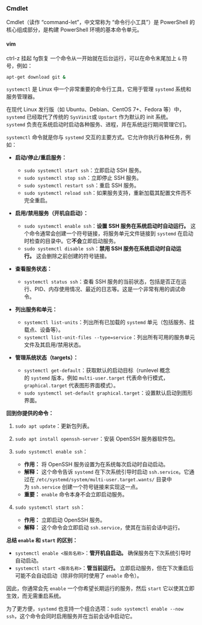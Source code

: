 
### Cmdlet
Cmdlet（读作 “command-let”，中文常称为 “命令行小工具”）是 PowerShell 的核心组成部分，是构建 PowerShell 环境的基本命令单元。

#### vim
ctrl-z 挂起 fg恢复
一个命令从一开始就在后台运行，可以在命令末尾加上 `&` 符号，例如：
```bash
apt-get download git &
```



`systemctl` 是 Linux 中一个非常重要的命令行工具，它用于管理 `systemd` 系统和服务管理器。

在现代 Linux 发行版（如 Ubuntu、Debian、CentOS 7+、Fedora 等）中，`systemd` 已经取代了传统的 `SysVinit`或 `Upstart` 作为默认的 init 系统。`systemd` 负责在系统启动时启动各种服务、进程，并在系统运行期间管理它们。

`systemctl` 命令就是你与 `systemd` 交互的主要方式。它允许你执行各种任务，例如：

- **启动/停止/重启服务：**
    
    - `sudo systemctl start ssh`：立即启动 SSH 服务。
    - `sudo systemctl stop ssh`：立即停止 SSH 服务。
    - `sudo systemctl restart ssh`：重启 SSH 服务。
    - `sudo systemctl reload ssh`：如果服务支持，重新加载其配置文件而不完全重启。
- **启用/禁用服务（开机自启动）：**
    
    - `sudo systemctl enable ssh`：**设置 SSH 服务在系统启动时自动运行。** 这个命令通常会创建一个符号链接，将服务单元文件链接到 `systemd` 在启动时检查的目录中。它**不会**立即启动服务。
    - `sudo systemctl disable ssh`：**禁用 SSH 服务在系统启动时自动运行。** 这会删除之前创建的符号链接。
- **查看服务状态：**
    
    - `systemctl status ssh`：查看 SSH 服务的当前状态，包括是否正在运行、PID、内存使用情况、最近的日志等。这是一个非常有用的调试命令。
- **列出服务和单元：**
    
    - `systemctl list-units`：列出所有已加载的 `systemd` 单元（包括服务、挂载点、设备等）。
    - `systemctl list-unit-files --type=service`：列出所有可用的服务单元文件及其启用/禁用状态。
- **管理系统状态（targets）：**
    
    - `systemctl get-default`：获取默认的启动目标（runlevel 概念的 `systemd` 版本，例如 `multi-user.target` 代表命令行模式，`graphical.target` 代表图形界面模式）。
    - `sudo systemctl set-default graphical.target`：设置默认启动到图形界面。

**回到你提供的命令：**

1. `sudo apt update`：更新包列表。
    
2. `sudo apt install openssh-server`：安装 OpenSSH 服务器软件包。
    
3. `sudo systemctl enable ssh`：
    
    - **作用：** 将 OpenSSH 服务设置为在系统每次启动时自动启动。
    - **解释：** 这个命令告诉 `systemd` 在下次系统引导时启动 `ssh.service`。它通过在 `/etc/systemd/system/multi-user.target.wants/` 目录中为 `ssh.service` 创建一个符号链接来实现这一点。
    - **重要：** `enable` 命令本身不会立即启动服务。
4. `sudo systemctl start ssh`：
    
    - **作用：** 立即启动 OpenSSH 服务。
    - **解释：** 这个命令会立即启动 `ssh.service`，使其在当前会话中运行。

**总结 `enable` 和 `start` 的区别：**

- `systemctl enable <服务名称>`：**管开机自启动。** 确保服务在下次系统引导时自动启动。
- `systemctl start <服务名称>`：**管当前运行。** 立即启动服务，但在下次重启后可能不会自动启动（除非你同时使用了 `enable` 命令）。

因此，你通常会先 `enable` 一个你希望长期运行的服务，然后 `start` 它以使其立即生效，而无需重启系统。

为了更方便，`systemd` 也支持一个组合选项：`sudo systemctl enable --now ssh`，这个命令会同时启用服务并在当前会话中启动它。